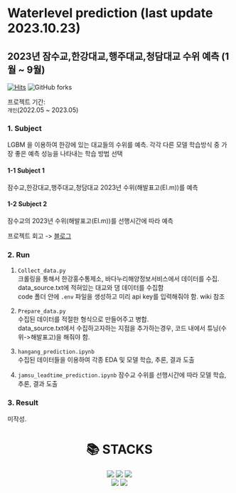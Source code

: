 # Waterlevel prediction (last update 2023.10.23)

## 2023년 잠수교,한강대교,행주대교,청담대교 수위 예측 (1월 ~ 9월) <br>

[![Hits](https://hits.seeyoufarm.com/api/count/incr/badge.svg?url=https%3A%2F%2Fgithub.com%2FBae-ChangHyun%2FWaterlevel-predict&count_bg=%23113CD5&title_bg=%23555555&icon=github.svg&icon_color=%23E7E7E7&title=hits&edge_flat=false)](https://hits.seeyoufarm.com) 
<img alt="GitHub forks" src="https://img.shields.io/github/forks/Bae-ChangHyun/Waterlevel-predict">

프로젝트 기간: <br>
`개인`(2022.05 ~ 2023.05) <br>

### 1. Subject <br>
LGBM 을 이용하여 한강에 있는 대교들의 수위를 예측.
각각 다른 모델 학습방식 중 가장 좋은 예측 성능을 나타내는 학습 방법 선택

#### 1-1 Subject 1 
잠수교,한강대교,행주대교,청담대교 2023년 수위(해발표고(El.m))를 예측
#### 1-2 Subject 2 
잠수교의 2023년 수위(해발표고(El.m))를 선행시간에 따라 예측

프로젝트 회고 -> [블로그](https://changsroad.tistory.com/category/%ED%94%84%EB%A1%9C%EC%A0%9D%ED%8A%B8/%EC%9E%A0%EC%88%98%EA%B5%90%20%EC%88%98%EC%9C%84%20%EC%98%88%EC%B8%A1)

### 2. Run <br>
1. `Collect_data.py`<br>
크롤링을 통해서 한강홍수통제소, 바다누리해양정보서비스에서 데이터를 수집. <br>
data_source.txt에 적혀있는 대교와 댐 데이터를 수집함<br>
code 폴더 안에 `.env` 파일을 생성하고 미리 api key를 입력해줘야 함. wiki 참조<br>

2. `Prepare_data.py` <br>
수집된 데이터를 적절한 형식으로 만들어주고 병합.<br>
data_source.txt에서 수집하고자하는 지점을 추가하는경우, 코드 내에서 튜닝(수위->해발표고)을 해줘야 함.<br>

3. `hangang_prediction.ipynb` <br>
수집된 데이터들을 이용하여 각종 EDA 및 모델 학습, 추론, 결과 도출<br>

4. `jamsu_leadtime_prediction.ipynb`
잠수교 수위를 선행시간에 따라 모델 학습, 추론, 결과 도출 <br> 

### 3. Result <br>
미작성.

<div align=center><h1>📚 STACKS</h1></div>

<div align=center> 
  <img src="https://img.shields.io/badge/python-3776AB?style=for-the-badge&logo=python&logoColor=white">
  <img src="https://img.shields.io/badge/tensorflow-FF6F00?style=for-the-badge&logo=tensorflow&logoColor=white">
  <img src="https://img.shields.io/badge/scikitlearn-F7931E?style=for-the-badge&logo=scikitlearn&logoColor=white">
  <br>
  <img src="https://img.shields.io/badge/github-181717?style=for-the-badge&logo=github&logoColor=white">
  <img src="https://img.shields.io/badge/git-F05032?style=for-the-badge&logo=git&logoColor=white">
  <br>
</div>
